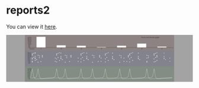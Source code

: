 # reports2

You can view it [here](http://ealmachar.github.io/projects/reports2/index.html).

![alt text](https://raw.githubusercontent.com/ealmachar/reports2/master/example.jpg "example")

